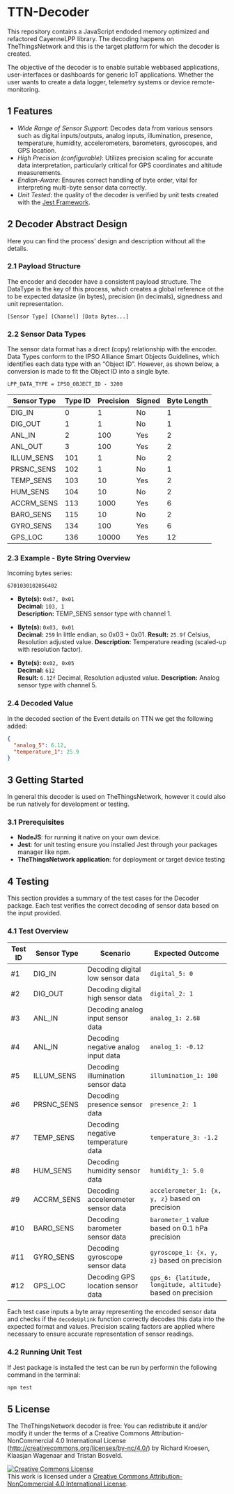 # TTN-Decoder
This repository contains a JavaScript endoded memory optimized and refactored CayenneLPP library. The decoding happens on TheThingsNetwork and this is the target platform for which the decoder is created. 

The objective of the decoder is to enable suitable webbased applications, user-interfaces or dashboards for generic IoT applications. Whether the user wants to create a data logger, telemetry systems or device remote-monitoring.

## 1 Features
- *Wide Range of Sensor Support*: Decodes data from various sensors such as digital inputs/outputs, analog inputs, illumination, presence, temperature, humidity, accelerometers, barometers, gyroscopes, and GPS location.
- *High Precision (configurable)*: Utilizes precision scaling for accurate data interpretation, particularly critical for GPS coordinates and altitude measurements.
- *Endian-Aware*: Ensures correct handling of byte order, vital for interpreting multi-byte sensor data correctly.
- *Unit Tested*: the quality of the decoder is verified by unit tests created with the [Jest Framework](https://jestjs.io/).

## 2 Decoder Abstract Design
Here you can find the process' design and description without all the details.
### 2.1 Payload Structure
The encoder and decoder have a consistent payload structure. The DataType is the key of this process, which creates a global reference ot the to be expected datasize (in bytes), precision (in decimals), signedness and unit representation.  
```
[Sensor Type] [Channel] [Data Bytes...]
``` 
### 2.2 Sensor Data Types
The sensor data format has a direct (copy) relationship with the encoder. Data Types conform to the IPSO Alliance Smart Objects Guidelines, which identifies each data type with an “Object ID”. However, as shown below, a conversion is made to fit the Object ID into a single byte.
```
LPP_DATA_TYPE = IPSO_OBJECT_ID - 3200
```

| Sensor Type | Type ID | Precision | Signed | Byte Length |
|-------------|---------|-----------|--------|-------------|
| DIG_IN      | 0       | 1         | No     | 1           |
| DIG_OUT     | 1       | 1         | No     | 1           |
| ANL_IN      | 2       | 100       | Yes    | 2           |
| ANL_OUT     | 3       | 100       | Yes    | 2           |
| ILLUM_SENS  | 101     | 1         | No     | 2           |
| PRSNC_SENS  | 102     | 1         | No     | 1           |
| TEMP_SENS   | 103     | 10        | Yes    | 2           |
| HUM_SENS    | 104     | 10        | No     | 2           |
| ACCRM_SENS  | 113     | 1000      | Yes    | 6           |
| BARO_SENS   | 115     | 10        | No     | 2           |
| GYRO_SENS   | 134     | 100       | Yes    | 6           |
| GPS_LOC     | 136     | 10000     | Yes    | 12          |

### 2.3 Example - Byte String Overview
Incoming bytes series: 
```plaintext
6701030102056402
```

- **Byte(s):** `0x67, 0x01`  
  **Decimal:** `103, 1`  
  **Description:** TEMP_SENS sensor type with channel 1. 

- **Byte(s):** `0x03, 0x01`  
  **Decimal:** `259` In little endian, so 0x03 + 0x01. 
  **Result:** `25.9f` Celsius, Resolution adjusted value. 
  **Description:** Temperature reading (scaled-up with resolution factor).

- **Byte(s):** `0x02, 0x05`    
  **Decimal:** `612`  
**Result:** `6.12f` Decimal, Resolution adjusted value. 
  **Description:** Analog sensor type with channel 5.
  

### 2.4 Decoded Value
In the decoded section of the Event details on TTN we get the following added: 
```JSON
{
  "analog_5": 6.12,
  "temperature_1": 25.9
}
```

## 3 Getting Started
In general this decoder is used on TheThingsNetwork, however it could also be run natively for development or testing.
### 3.1 Prerequisites
- **NodeJS**: for running it native on your own device. 
- **Jest**: for unit testing ensure you installed Jest through your packages manager like npm. 
- **TheThingsNetwork application**: for deployment or target device testing

## 4 Testing
This section provides a summary of the test cases for the Decoder package. Each test verifies the correct decoding of sensor data based on the input provided.

### 4.1 Test Overview
| Test ID | Sensor Type  | Scenario                             | Expected Outcome                                  |
|---------|--------------|--------------------------------------|---------------------------------------------------|
| #1      | DIG_IN       | Decoding digital low sensor data     | `digital_5: 0`                                    |
| #2      | DIG_OUT      | Decoding digital high sensor data    | `digital_2: 1`                                    |
| #3      | ANL_IN       | Decoding analog input sensor data    | `analog_1: 2.68`                                  |
| #4      | ANL_IN       | Decoding negative analog input data  | `analog_1: -0.12`                                 |
| #5      | ILLUM_SENS   | Decoding illumination sensor data    | `illumination_1: 100`                             |
| #6      | PRSNC_SENS   | Decoding presence sensor data        | `presence_2: 1`                                   |
| #7      | TEMP_SENS    | Decoding negative temperature data   | `temperature_3: -1.2`                             |
| #8      | HUM_SENS     | Decoding humidity sensor data        | `humidity_1: 5.0`                                 |
| #9      | ACCRM_SENS   | Decoding accelerometer sensor data   | `accelerometer_1: {x, y, z}` based on precision   |
| #10     | BARO_SENS    | Decoding barometer sensor data       | `barometer_1` value based on 0.1 hPa precision    |
| #11     | GYRO_SENS    | Decoding gyroscope sensor data       | `gyroscope_1: {x, y, z}` based on precision       |
| #12     | GPS_LOC      | Decoding GPS location sensor data    | `gps_6: {latitude, longitude, altitude}` based on precision |

Each test case inputs a byte array representing the encoded sensor data and checks if the `decodeUplink` function correctly decodes this data into the expected format and values. Precision scaling factors are applied where necessary to ensure accurate representation of sensor readings.

### 4.2 Running Unit Test
If Jest package is installed the test can be run by performin the following command in the terminal: 
```bash
npm test
```

## 5 License
The TheThingsNetwork decoder is free: You can redistribute it and/or modify it under the terms of a Creative Commons Attribution-NonCommercial 4.0 International License (http://creativecommons.org/licenses/by-nc/4.0/) by Richard Kroesen, Klaasjan Wagenaar and Tristan Bosveld.

<a rel="license" href="http://creativecommons.org/licenses/by-nc/4.0/"><img alt="Creative Commons License" style="border-width:0" src="https://i.creativecommons.org/l/by-nc/4.0/88x31.png" /></a><br />This work is licensed under a <a rel="license" href="http://creativecommons.org/licenses/by-nc/4.0/">Creative Commons Attribution-NonCommercial 4.0 International License</a>.
